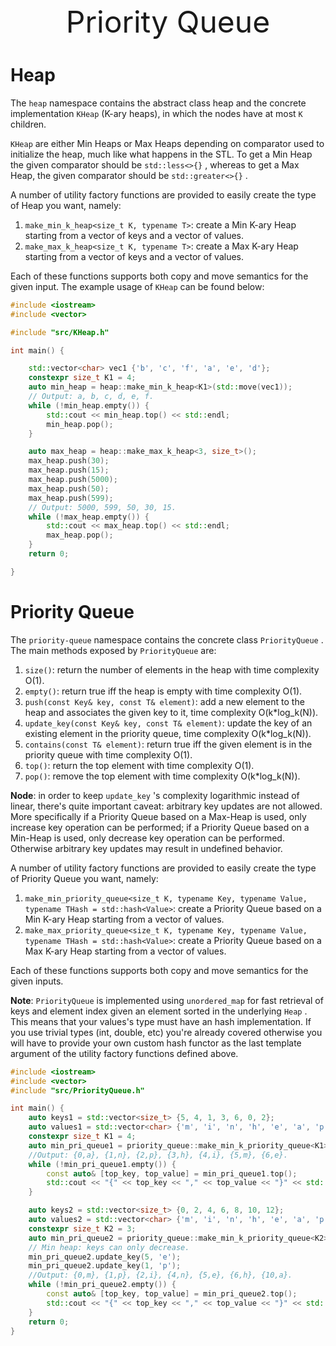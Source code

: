 <center> <font size=8> Priority Queue </font></center>

# Heap

The `heap` namespace contains the abstract class heap and the concrete implementation `KHeap` (K-ary heaps), in which the nodes have at most `K` children.

`KHeap` are either Min Heaps or Max Heaps depending on comparator used to initialize the heap, much like what happens in the STL. To get a Min Heap the given comparator should be `std::less<>{}` , whereas to get a Max Heap, the given comparator should be `std::greater<>{}` .

A number of utility factory functions are provided to easily create the type of Heap you want, namely:

1. `make_min_k_heap<size_t K, typename T>`: create a Min K-ary Heap starting from a vector of keys and a vector of values.
2. `make_max_k_heap<size_t K, typename T>`: create a Max K-ary Heap starting from a vector of keys and a vector of values.

Each of these functions supports both copy and move semantics for the given input. The example usage of `KHeap` can be found below:

```c++
#include <iostream>
#include <vector>

#include "src/KHeap.h"

int main() {

    std::vector<char> vec1 {'b', 'c', 'f', 'a', 'e', 'd'};
    constexpr size_t K1 = 4;
    auto min_heap = heap::make_min_k_heap<K1>(std::move(vec1));
    // Output: a, b, c, d, e, f.
    while (!min_heap.empty()) {
        std::cout << min_heap.top() << std::endl;
        min_heap.pop();
    }

    auto max_heap = heap::make_max_k_heap<3, size_t>();
    max_heap.push(30);
    max_heap.push(15);
    max_heap.push(5000);
    max_heap.push(50);
    max_heap.push(599);
    // Output: 5000, 599, 50, 30, 15.
    while (!max_heap.empty()) {
        std::cout << max_heap.top() << std::endl;
        max_heap.pop();
    }
    return 0;

}

```

# Priority Queue

The `priority-queue` namespace contains the concrete class `PriorityQueue` . The main methods exposed by `PriorityQueue` are:

1. `size()`: return the number of elements in the heap with time complexity O(1).
2. `empty()`: return true iff the heap is empty with time complexity O(1).
3. `push(const Key& key, const T& element)`: add a new element to the heap and associates the given key to it, time complexity O(k*log_k(N)).
4. `update_key(const Key& key, const T& element)`: update the key of an existing element in the priority queue, time complexity O(k*log_k(N)).
5. `contains(const T& element)`: return true iff the given element is in the priority queue with time complexity O(1).
6. `top()`: return the top element with time complexity O(1).
7. `pop()`: remove the top element with time complexity O(k*log_k(N)).

**Node**: in order to keep `update_key` 's complexity logarithmic instead of linear, there's quite important caveat: arbitrary key updates are not allowed. More specifically if a Priority Queue based on a Max-Heap is used, only increase key operation can be performed; if a Priority Queue based on a Min-Heap is used, only decrease key operation can be performed. Otherwise arbitrary key updates may result in undefined behavior.

A number of utility factory functions are provided to easily create the type of Priority Queue you want, namely:

1. `make_min_priority_queue<size_t K, typename Key, typename Value, typename THash = std::hash<Value>`: create a Priority Queue based on a Min K-ary Heap starting from a vector of values.
2. `make_max_priority_queue<size_t K, typename Key, typename Value, typename THash = std::hash<Value>`: create a Priority Queue based on a Max K-ary Heap starting from a vector of values.

Each of these functions supports both copy and move semantics for the given inputs.

**Note**: `PriorityQueue` is implemented using `unordered_map` for fast retrieval of keys and element index given an element sorted in the underlying `Heap` . This means that your values's type must have an hash implementation. If you use trivial types (int, double, etc) you're already covered otherwise you will have to provide your own custom hash functor as the last template argument of the utility factory functions defined above.

```c++
#include <iostream>
#include <vector>
#include "src/PriorityQueue.h"

int main() {
    auto keys1 = std::vector<size_t> {5, 4, 1, 3, 6, 0, 2};
    auto values1 = std::vector<char> {'m', 'i', 'n', 'h', 'e', 'a', 'p'};
    constexpr size_t K1 = 4;
    auto min_pri_queue1 = priority_queue::make_min_k_priority_queue<K1>(keys1, values1);
    //Output: {0,a}, {1,n}, {2,p}, {3,h}, {4,i}, {5,m}, {6,e}.
    while (!min_pri_queue1.empty()) {
        const auto& [top_key, top_value] = min_pri_queue1.top();
        std::cout << "{" << top_key << "," << top_value << "}" << std::endl;
    }

    auto keys2 = std::vector<size_t> {0, 2, 4, 6, 8, 10, 12};
    auto values2 = std::vector<char> {'m', 'i', 'n', 'h', 'e', 'a', 'p'};
    constexpr size_t K2 = 3;
    auto min_pri_queue2 = priority_queue::make_min_k_priority_queue<K2>(keys1, values1);
    // Min heap: keys can only decrease.
    min_pri_queue2.update_key(5, 'e');
    min_pri_queue2.update_key(1, 'p');
    //Output: {0,m}, {1,p}, {2,i}, {4,n}, {5,e}, {6,h}, {10,a}.
    while (!min_pri_queue2.empty()) {
        const auto& [top_key, top_value] = min_pri_queue2.top();
        std::cout << "{" << top_key << "," << top_value << "}" << std::endl;
    }
    return 0;
}
```
